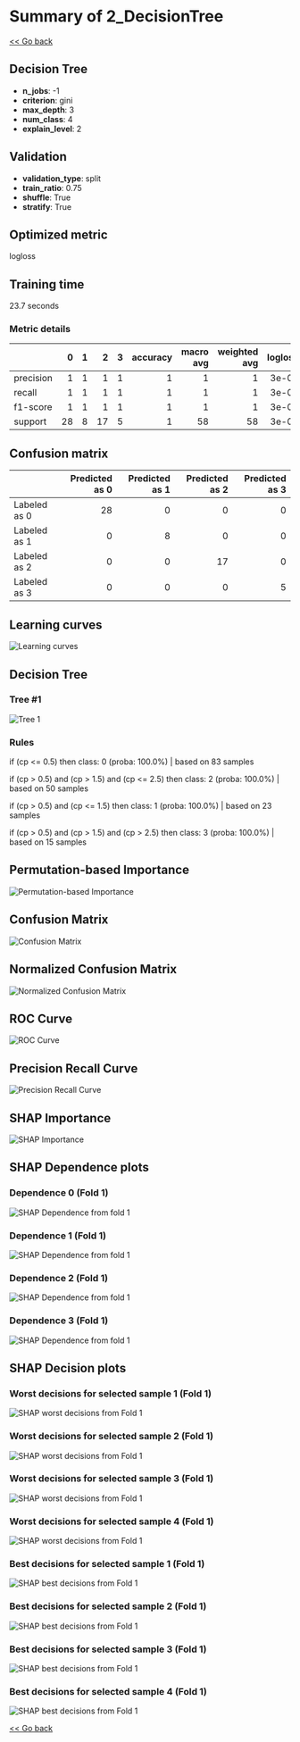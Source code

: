 # Summary of 2_DecisionTree

[<< Go back](../README.md)


## Decision Tree
- **n_jobs**: -1
- **criterion**: gini
- **max_depth**: 3
- **num_class**: 4
- **explain_level**: 2

## Validation
 - **validation_type**: split
 - **train_ratio**: 0.75
 - **shuffle**: True
 - **stratify**: True

## Optimized metric
logloss

## Training time

23.7 seconds

### Metric details
|           |   0 |   1 |   2 |   3 |   accuracy |   macro avg |   weighted avg |   logloss |
|:----------|----:|----:|----:|----:|-----------:|------------:|---------------:|----------:|
| precision |   1 |   1 |   1 |   1 |          1 |           1 |              1 |     3e-06 |
| recall    |   1 |   1 |   1 |   1 |          1 |           1 |              1 |     3e-06 |
| f1-score  |   1 |   1 |   1 |   1 |          1 |           1 |              1 |     3e-06 |
| support   |  28 |   8 |  17 |   5 |          1 |          58 |             58 |     3e-06 |


## Confusion matrix
|              |   Predicted as 0 |   Predicted as 1 |   Predicted as 2 |   Predicted as 3 |
|:-------------|-----------------:|-----------------:|-----------------:|-----------------:|
| Labeled as 0 |               28 |                0 |                0 |                0 |
| Labeled as 1 |                0 |                8 |                0 |                0 |
| Labeled as 2 |                0 |                0 |               17 |                0 |
| Labeled as 3 |                0 |                0 |                0 |                5 |

## Learning curves
![Learning curves](learning_curves.png)

## Decision Tree 

### Tree #1
![Tree 1](learner_fold_0_tree.svg)

### Rules

if (cp <= 0.5) then class: 0 (proba: 100.0%) | based on 83 samples

if (cp > 0.5) and (cp > 1.5) and (cp <= 2.5) then class: 2 (proba: 100.0%) | based on 50 samples

if (cp > 0.5) and (cp <= 1.5) then class: 1 (proba: 100.0%) | based on 23 samples

if (cp > 0.5) and (cp > 1.5) and (cp > 2.5) then class: 3 (proba: 100.0%) | based on 15 samples





## Permutation-based Importance
![Permutation-based Importance](permutation_importance.png)
## Confusion Matrix

![Confusion Matrix](confusion_matrix.png)


## Normalized Confusion Matrix

![Normalized Confusion Matrix](confusion_matrix_normalized.png)


## ROC Curve

![ROC Curve](roc_curve.png)


## Precision Recall Curve

![Precision Recall Curve](precision_recall_curve.png)



## SHAP Importance
![SHAP Importance](shap_importance.png)

## SHAP Dependence plots

### Dependence 0 (Fold 1)
![SHAP Dependence from fold 1](learner_fold_0_shap_dependence_class_0.png)
### Dependence 1 (Fold 1)
![SHAP Dependence from fold 1](learner_fold_0_shap_dependence_class_1.png)
### Dependence 2 (Fold 1)
![SHAP Dependence from fold 1](learner_fold_0_shap_dependence_class_2.png)
### Dependence 3 (Fold 1)
![SHAP Dependence from fold 1](learner_fold_0_shap_dependence_class_3.png)

## SHAP Decision plots

### Worst decisions for selected sample 1 (Fold 1)
![SHAP worst decisions from Fold 1](learner_fold_0_sample_0_worst_decisions.png)
### Worst decisions for selected sample 2 (Fold 1)
![SHAP worst decisions from Fold 1](learner_fold_0_sample_1_worst_decisions.png)
### Worst decisions for selected sample 3 (Fold 1)
![SHAP worst decisions from Fold 1](learner_fold_0_sample_2_worst_decisions.png)
### Worst decisions for selected sample 4 (Fold 1)
![SHAP worst decisions from Fold 1](learner_fold_0_sample_3_worst_decisions.png)
### Best decisions for selected sample 1 (Fold 1)
![SHAP best decisions from Fold 1](learner_fold_0_sample_0_best_decisions.png)
### Best decisions for selected sample 2 (Fold 1)
![SHAP best decisions from Fold 1](learner_fold_0_sample_1_best_decisions.png)
### Best decisions for selected sample 3 (Fold 1)
![SHAP best decisions from Fold 1](learner_fold_0_sample_2_best_decisions.png)
### Best decisions for selected sample 4 (Fold 1)
![SHAP best decisions from Fold 1](learner_fold_0_sample_3_best_decisions.png)

[<< Go back](../README.md)
